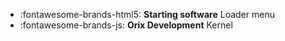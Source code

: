 
<div class="grid cards" markdown>

- :fontawesome-brands-html5: __Starting software__ Loader menu
- :fontawesome-brands-js: __Orix Development__ Kernel

</div>

